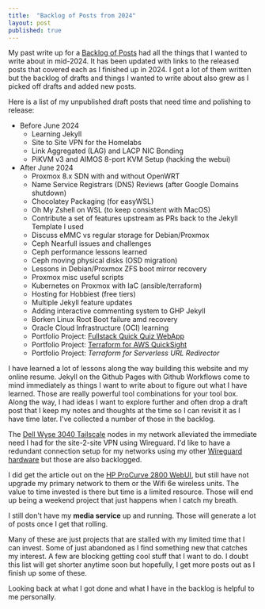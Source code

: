 ```yaml
---
title:  "Backlog of Posts from 2024"
layout: post
published: true
---
```


My past write up for a [Backlog of Posts](/backlog-of-posts/) had all the things that I wanted to write about in mid-2024. It has been updated with links to the released posts that covered each as I finished up in 2024. I got a lot of them written but the backlog of drafts and things I wanted to write about also grew as I picked off drafts and added new posts.

<!-- excerpt-end -->

Here is a list of my unpublished draft posts that need time and polishing to release:

* Before June 2024
  * Learning Jekyll
  * Site to Site VPN for the Homelabs
  * Link Aggregated (LAG) and LACP NIC Bonding
  * PiKVM v3 and AIMOS 8-port KVM Setup (hacking the webui)
* After June 2024
  * Proxmox 8.x SDN with and without OpenWRT
  * Name Service Registrars (DNS) Reviews (after Google Domains shutdown)
  * Chocolatey Packaging (for easyWSL)
  * Oh My Zshell on WSL (to keep consistent with MacOS)
  * Contribute a set of features upstream as PRs back to the Jekyll Template I used
  * Discuss eMMC vs regular storage for Debian/Proxmox
  * Ceph Nearfull issues and challenges
  * Ceph performance lessons learned
  * Ceph moving physical disks (OSD migration)
  * Lessons in Debian/Proxmox ZFS boot mirror recovery
  * Proxmox misc useful scripts
  * Kubernetes on Proxmox with IaC (ansible/terraform)
  * Hosting for Hobbiest (free tiers)
  * Multiple Jekyll feature updates
  * Adding interactive commenting system to GHP Jekyll
  * Borken Linux Root Boot failure amd recovery
  * Oracle Cloud Infrastructure (OCI) learning
  * Portfolio Project: [Fullstack Quick Quiz WebApp](https://github.com/mcgarrah/legendary_quick_quiz)
  * Portfolio Project: [Terraform for AWS QuickSight](https://github.com/mcgarrah/quicksight_demo)
  * Portfolio Project: *Terraform for Serverless URL Redirector*

I have learned a lot of lessons along the way building this website and my online resume. Jekyll on the Github Pages with Github Workflows come to mind immediately as things I want to write about to figure out what I have learned. Those are really powerful tool combinations for your tool box. Along the way, I had ideas I want to explore further and often drop a draft post that I keep my notes and thoughts at the time so I can revisit it as I have time later. I've collected a number of those in the backlog.

The [Dell Wyse 3040 Tailscale](/dell-wyse-3040-tailscale/) nodes in my network alleviated the immediate need I had for the site-2-site VPN using Wireguard. I'd like to have a redundant connection setup for my networks using my other [Wireguard hardware](https://www.gl-inet.com/products/gl-mt2500/) but those are also backlogged.

I did get the article out on the [HP ProCurve 2800 WebUI](/java-jnlp-webui/), but still have not upgrade my primary network to them or the Wifi 6e wireless units. The value to time invested is there but time is a limited resource. Those will end up being a weekend project that just happens when I catch my breath.

I still don't have my **media service** up and running. Those will generate a lot of posts once I get that rolling.

Many of these are just projects that are stalled with my limited time that I can invest. Some of just abandoned as I find something new that catches my interest. A few are blocking getting cool stuff that I want to do. I doubt this list will get shorter anytime soon but hopefully, I get more posts out as I finish up some of these.

Looking back at what I got done and what I have in the backlog is helpful to me personally.
